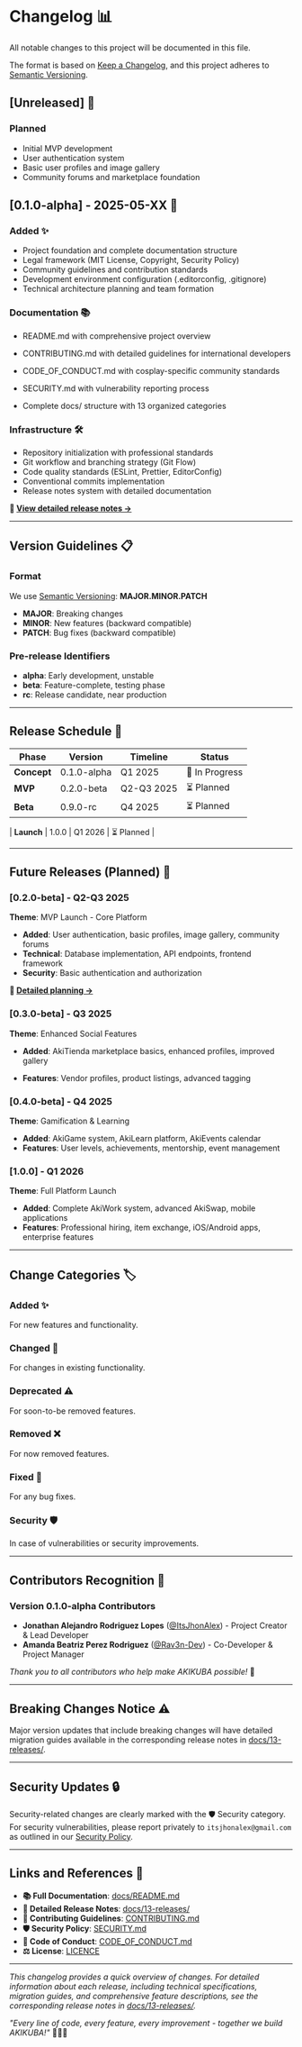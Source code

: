 # Changelog 📊

All notable changes to this project will be documented in this file.

The format is based on [Keep a Changelog](https://keepachangelog.com/en/1.0.0/),
and this project adheres to [Semantic Versioning](https://semver.org/spec/v2.0.0.html).

## [Unreleased] 🚧

### Planned

- Initial MVP development
- User authentication system
- Basic user profiles and image gallery
- Community forums and marketplace foundation

## [0.1.0-alpha] - 2025-05-XX 🎯

### Added ✨

- Project foundation and complete documentation structure
- Legal framework (MIT License, Copyright, Security Policy)
- Community guidelines and contribution standards
- Development environment configuration (.editorconfig, .gitignore)
- Technical architecture planning and team formation

### Documentation 📚

- README.md with comprehensive project overview
- CONTRIBUTING.md with detailed guidelines for international developers
- CODE_OF_CONDUCT.md with cosplay-specific community standards
- SECURITY.md with vulnerability reporting process

- Complete docs/ structure with 13 organized categories

### Infrastructure 🛠️

- Repository initialization with professional standards
- Git workflow and branching strategy (Git Flow)
- Code quality standards (ESLint, Prettier, EditorConfig)
- Conventional commits implementation
- Release notes system with detailed documentation

**📖 [View detailed release notes →](docs/13-releases/0.1.0-alpha.md)**

---

## Version Guidelines 📋

### Format

We use [Semantic Versioning](https://semver.org/): **MAJOR.MINOR.PATCH**

- **MAJOR**: Breaking changes
- **MINOR**: New features (backward compatible)  
- **PATCH**: Bug fixes (backward compatible)

### Pre-release Identifiers

- **alpha**: Early development, unstable
- **beta**: Feature-complete, testing phase
- **rc**: Release candidate, near production

---

## Release Schedule 📅

| Phase | Version | Timeline | Status |
|-------|---------|----------|--------|
| **Concept** | 0.1.0-alpha | Q1 2025 | 🔄 In Progress |
| **MVP** | 0.2.0-beta | Q2-Q3 2025 | ⏳ Planned |
| **Beta** | 0.9.0-rc | Q4 2025 | ⏳ Planned |

| **Launch** | 1.0.0 | Q1 2026 | ⏳ Planned |

---

## Future Releases (Planned) 🔮

### [0.2.0-beta] - Q2-Q3 2025

**Theme**: MVP Launch - Core Platform

- **Added**: User authentication, basic profiles, image gallery, community forums
- **Technical**: Database implementation, API endpoints, frontend framework
- **Security**: Basic authentication and authorization

**📖 [Detailed planning →](docs/13-releases/)**

### [0.3.0-beta] - Q3 2025  

**Theme**: Enhanced Social Features

- **Added**: AkiTienda marketplace basics, enhanced profiles, improved gallery

- **Features**: Vendor profiles, product listings, advanced tagging

### [0.4.0-beta] - Q4 2025

**Theme**: Gamification & Learning

- **Added**: AkiGame system, AkiLearn platform, AkiEvents calendar
- **Features**: User levels, achievements, mentorship, event management

### [1.0.0] - Q1 2026

**Theme**: Full Platform Launch

- **Added**: Complete AkiWork system, advanced AkiSwap, mobile applications
- **Features**: Professional hiring, item exchange, iOS/Android apps, enterprise features

---

## Change Categories 🏷️

### Added ✨

For new features and functionality.

### Changed 🔄

For changes in existing functionality.

### Deprecated ⚠️

For soon-to-be removed features.

### Removed ❌

For now removed features.

### Fixed 🐛

For any bug fixes.

### Security 🛡️

In case of vulnerabilities or security improvements.

---

## Contributors Recognition 🌟

### Version 0.1.0-alpha Contributors

- **Jonathan Alejandro Rodriguez Lopes** ([@ItsJhonAlex](https://github.com/ItsJhonAlex)) - Project Creator & Lead Developer
- **Amanda Beatriz Perez Rodriguez** ([@Rav3n-Dev](https://github.com/Rav3n-Dev)) - Co-Developer & Project Manager

*Thank you to all contributors who help make AKIKUBA possible!* 🙏

---

## Breaking Changes Notice ⚠️

Major version updates that include breaking changes will have detailed migration guides available in the corresponding release notes in [docs/13-releases/](docs/13-releases/).

---

## Security Updates 🔒

Security-related changes are clearly marked with the 🛡️ Security category. For security vulnerabilities, please report privately to `itsjhonalex@gmail.com` as outlined in our [Security Policy](SECURITY.md).

---

## Links and References 🔗

- **📚 Full Documentation**: [docs/README.md](docs/README.md)
- **📖 Detailed Release Notes**: [docs/13-releases/](docs/13-releases/)
- **🤝 Contributing Guidelines**: [CONTRIBUTING.md](CONTRIBUTING.md)
- **🛡️ Security Policy**: [SECURITY.md](SECURITY.md)
- **📜 Code of Conduct**: [CODE_OF_CONDUCT.md](CODE_OF_CONDUCT.md)
- **⚖️ License**: [LICENCE](LICENCE)

---

*This changelog provides a quick overview of changes. For detailed information about each release, including technical specifications, migration guides, and comprehensive feature descriptions, see the corresponding release notes in [docs/13-releases/](docs/13-releases/).*

*"Every line of code, every feature, every improvement - together we build AKIKUBA!"* 🚀🇨🇺
